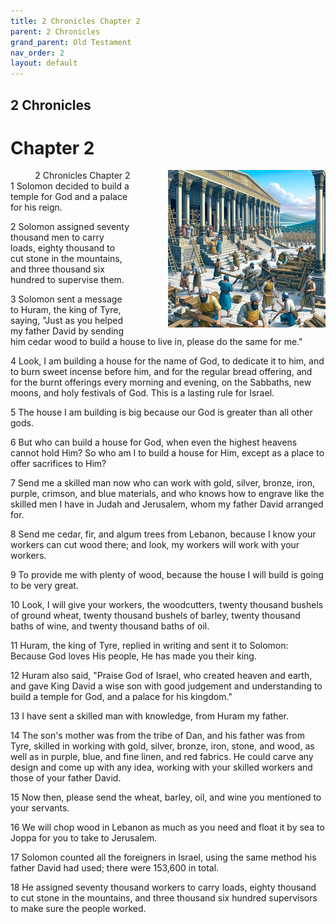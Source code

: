 ```yaml
---
title: 2 Chronicles Chapter 2
parent: 2 Chronicles
grand_parent: Old Testament
nav_order: 2
layout: default
---
```


## 2 Chronicles

# Chapter 2

<div style="clear: both; text-align: right;">
    <div style="max-width: 50%; height: auto; float: right; margin: 0 0 10px 10px; padding-left: 10%;">
        <img src="/assets/Image/2 Chronicles/500/2.jpg" alt="2 Chronicles Chapter 2" class="chapter-image">
    </div>
    <figcaption style="font-size: 14px; text-align: right;">2 Chronicles Chapter 2</figcaption>
</div>
1 Solomon decided to build a temple for God and a palace for his reign.

2 Solomon assigned seventy thousand men to carry loads, eighty thousand to cut stone in the mountains, and three thousand six hundred to supervise them.

3 Solomon sent a message to Huram, the king of Tyre, saying, "Just as you helped my father David by sending him cedar wood to build a house to live in, please do the same for me."

4 Look, I am building a house for the name of God, to dedicate it to him, and to burn sweet incense before him, and for the regular bread offering, and for the burnt offerings every morning and evening, on the Sabbaths, new moons, and holy festivals of God. This is a lasting rule for Israel.

5 The house I am building is big because our God is greater than all other gods.

6 But who can build a house for God, when even the highest heavens cannot hold Him? So who am I to build a house for Him, except as a place to offer sacrifices to Him?

7 Send me a skilled man now who can work with gold, silver, bronze, iron, purple, crimson, and blue materials, and who knows how to engrave like the skilled men I have in Judah and Jerusalem, whom my father David arranged for.

8 Send me cedar, fir, and algum trees from Lebanon, because I know your workers can cut wood there; and look, my workers will work with your workers.

9 To provide me with plenty of wood, because the house I will build is going to be very great.

10 Look, I will give your workers, the woodcutters, twenty thousand bushels of ground wheat, twenty thousand bushels of barley, twenty thousand baths of wine, and twenty thousand baths of oil.

11 Huram, the king of Tyre, replied in writing and sent it to Solomon: Because God loves His people, He has made you their king.

12 Huram also said, "Praise God of Israel, who created heaven and earth, and gave King David a wise son with good judgement and understanding to build a temple for God, and a palace for his kingdom."

13 I have sent a skilled man with knowledge, from Huram my father.

14 The son's mother was from the tribe of Dan, and his father was from Tyre, skilled in working with gold, silver, bronze, iron, stone, and wood, as well as in purple, blue, and fine linen, and red fabrics. He could carve any design and come up with any idea, working with your skilled workers and those of your father David.

15 Now then, please send the wheat, barley, oil, and wine you mentioned to your servants.

16 We will chop wood in Lebanon as much as you need and float it by sea to Joppa for you to take to Jerusalem.

17 Solomon counted all the foreigners in Israel, using the same method his father David had used; there were 153,600 in total.

18 He assigned seventy thousand workers to carry loads, eighty thousand to cut stone in the mountains, and three thousand six hundred supervisors to make sure the people worked.


